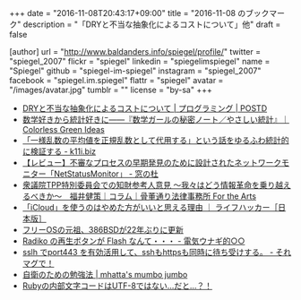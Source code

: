 +++
date = "2016-11-08T20:43:17+09:00"
title = "2016-11-08 のブックマーク"
description = "「DRYと不当な抽象化によるコストについて」他"
draft = false

[author]
  url = "http://www.baldanders.info/spiegel/profile/"
  twitter = "spiegel_2007"
  flickr = "spiegel"
  linkedin = "spiegelimspiegel"
  name = "Spiegel"
  github = "spiegel-im-spiegel"
  instagram = "spiegel_2007"
  facebook = "spiegel.im.spiegel"
  flattr = "spiegel"
  avatar = "/images/avatar.jpg"
  tumblr = ""
  license = "by-sa"
+++

- [DRYと不当な抽象化によるコストについて | プログラミング | POSTD](http://postd.cc/on-dry-and-the-cost-of-wrongful-abstractions/)
- [数学好きから統計好きに――『数学ガールの秘密ノート／やさしい統計』｜Colorless Green Ideas](http://id.fnshr.info/2016/11/05/secret-notebook-statistics/)
- [「一様乱数の平均値を正規乱数として代用する」という話をゆるふわ統計的に検証する - k11i.biz](http://k11i.biz/blog/2016/11/05/approximate-gaussian-rng/)
- [【レビュー】不審なプロセスの早期発見のために設計されたネットワークモニター「NetStatusMonitor」 - 窓の杜](http://forest.watch.impress.co.jp/docs/review/1027348.html)
- [衆議院TPP特別委員会での知財参考人意見 ～我々はどう情報革命を乗り越えるべきか～　福井健策｜コラム｜骨董通り法律事務所 For the Arts](http://www.kottolaw.com/column/001317.html)
- [「iCloud」を使うのはやめた方がいいと思える理由 ｜ ライフハッカー［日本版］](http://www.lifehacker.jp/2016/11/161105stop_icloud_1.html)
- [フリーOSの元祖、386BSDが22年ぶりに更新](http://www.softantenna.com/wp/software/386bsd-udpate/)
- [Radiko の再生ボタンが Flash なんて・・・ - 電気ウナギ的○○](http://blog.netandfield.com/shar/2016/10/radiko-flash.html)
- [sslh でport443 を有効活用して、sshもhttpsも同時に待ち受けする。 - それマグで！](http://takuya-1st.hatenablog.jp/entry/2016/10/14/144244)
- [自衛のための勉強法 | mhatta's mumbo jumbo](http://www.mhatta.org/wp/blog/2016/10/16/studying-in-self-defense/)
- [Rubyの内部文字コードはUTF-8ではない…だと…？！](https://techracho.bpsinc.jp/hachi8833/2016_10_13/26969)
